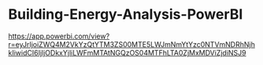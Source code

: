 # Building-Energy-Analysis-PowerBI

https://app.powerbi.com/view?r=eyJrIjoiZWQ4M2VkYzQtYTM3ZS00MTE5LWJmNmYtYzc0NTVmNDRhNjhkIiwidCI6IjljODkxYjliLWFmMTAtNGQzOS04MTFhLTA0ZjMxMDViZjdiNSJ9
